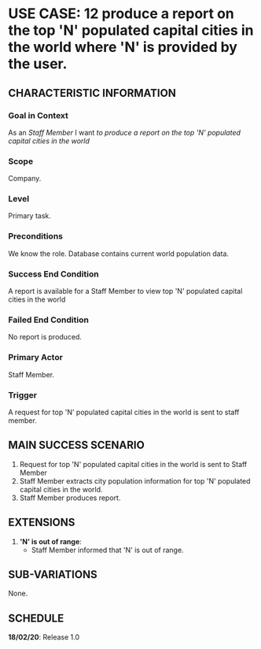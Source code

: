 # USE CASE: 12 produce a report on the top 'N' populated capital cities in the world where 'N' is provided by the user.

## CHARACTERISTIC INFORMATION

### Goal in Context

As an *Staff Member* I want *to produce a report on the top 'N' populated capital cities in the world*

### Scope

Company.

### Level

Primary task.

### Preconditions

We know the role.  Database contains current world population data.

### Success End Condition

A report is available for a Staff Member to view top 'N' populated capital cities in the world

### Failed End Condition

No report is produced.

### Primary Actor

Staff Member.

### Trigger

A request for top 'N' populated capital cities in the world is sent to staff member.

## MAIN SUCCESS SCENARIO

1. Request for top 'N' populated capital cities in the world is sent to Staff Member
2. Staff Member extracts city population information for top 'N' populated capital cities in the world.
3. Staff Member produces report.

## EXTENSIONS

1. **'N' is out of range**:
    - Staff Member informed that 'N' is out of range.

    
## SUB-VARIATIONS

None.

## SCHEDULE

**18/02/20**: Release 1.0